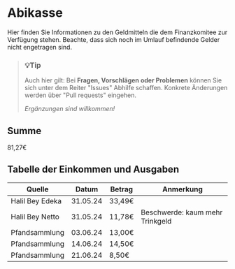 # Abikasse

Hier finden Sie Informationen zu den Geldmitteln die dem Finanzkomitee zur Verfügung stehen. Beachte, dass sich noch im Umlauf befindende Gelder nicht engetragen sind.

> ### :bulb:Tip
> 
> Auch hier gilt: Bei **Fragen, Vorschlägen oder Problemen** können Sie sich unter dem Reiter "Issues" Abhilfe schaffen. Konkrete Änderungen werden über "Pull requests" eingehen.
>
> *Ergänzungen sind willkommen!*

## Summe

81,27€

## Tabelle der Einkommen und Ausgaben

| Quelle | Datum | Betrag | Anmerkung |
|---|---|---|---|
| Halil Bey Edeka | 31.05.24 | 33,49€ |  |
| Halil Bey Netto | 31.05.24 | 11,78€ | Beschwerde: kaum mehr Trinkgeld |
| Pfandsammlung | 03.06.24 | 13,00€ |  |
| Pfandsammlung | 14.06.24 | 14,50€ |  |
| Pfandsammlung | 21.06.24 | 8,50€ |  |

